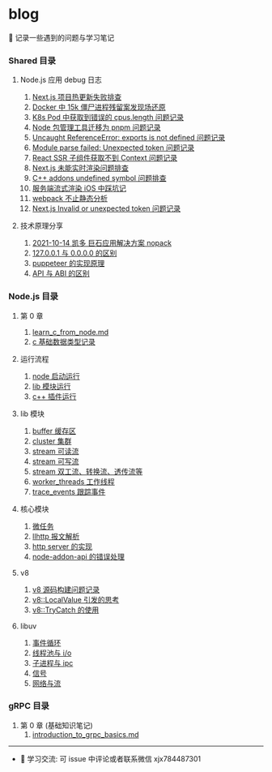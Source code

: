 # blog
📝 记录一些遇到的问题与学习笔记

### Shared 目录
1. Node.js 应用 debug 日志
	1. [Next.js 项目热更新失败排查](https://github.com/xiaoxiaojx/blog/issues/18)
	2. [Docker 中 15k 僵尸进程残留案发现场还原](https://github.com/xiaoxiaojx/blog/issues/24)
	3. [K8s Pod 中获取到错误的 cpus.length 问题记录](https://github.com/xiaoxiaojx/blog/issues/25)
	4. [Node 包管理工具迁移为 pnpm 问题记录](https://github.com/xiaoxiaojx/blog/issues/23)
	4. [Uncaught ReferenceError: exports is not defined 问题记录](https://github.com/xiaoxiaojx/blog/issues/27)
	5. [Module parse failed: Unexpected token 问题记录](https://github.com/xiaoxiaojx/blog/issues/28)
	6. [React SSR 子组件获取不到 Context 问题记录](https://github.com/xiaoxiaojx/blog/issues/33)
	7. [Next.js 未能实时渲染问题排查](https://github.com/xiaoxiaojx/blog/issues/34)
	8. [C++ addons undefined symbol 问题排查](https://github.com/xiaoxiaojx/blog/issues/35)
	9. [服务端流式渲染 iOS 中踩坑记](https://github.com/xiaoxiaojx/blog/issues/37)
	10. [webpack 不止静态分析](https://github.com/xiaoxiaojx/blog/issues/38)
	11. [Next.js Invalid or unexpected token 问题记录](https://github.com/xiaoxiaojx/blog/issues/40)
	

2. 技术原理分享
   1. [2021-10-14 凯多 巨石应用解决方案 nopack](https://github.com/xiaoxiaojx/blog/issues/20)
   2. [127.0.0.1 与 0.0.0.0 的区别](https://github.com/xiaoxiaojx/blog/issues/15)
   3. [puppeteer 的实现原理](https://github.com/xiaoxiaojx/blog/issues/21)
   4. [API 与 ABI 的区别](https://github.com/xiaoxiaojx/blog/issues/22)


### Node.js 目录

1. 第 0 章
   1. [learn_c_from_node.md](https://github.com/xiaoxiaojx/blog/issues/32)
   2. [c 基础数据类型记录](https://github.com/xiaoxiaojx/blog/issues/31)

2. 运行流程
   1. [node 启动运行](https://github.com/xiaoxiaojx/blog/issues/17)
   2. [lib 模块运行](https://github.com/xiaoxiaojx/blog/issues/13)
   3. [c++ 插件运行](https://github.com/xiaoxiaojx/blog/issues/14)

3. lib 模块
   1. [buffer 缓存区](https://github.com/xiaoxiaojx/blog/issues/8)
   2. [cluster 集群](https://github.com/xiaoxiaojx/blog/issues/7)
   3. [stream 可读流](https://github.com/xiaoxiaojx/blog/issues/10)
   4. [stream 可写流](https://github.com/xiaoxiaojx/blog/issues/11)
   5. [stream 双工流、转换流、透传流等](https://github.com/xiaoxiaojx/blog/issues/12)
   6. [worker_threads 工作线程](https://github.com/xiaoxiaojx/blog/issues/16)
   7. [trace_events 跟踪事件](https://github.com/xiaoxiaojx/blog/issues/19)

4. 核心模块
   1. [微任务](https://github.com/xiaoxiaojx/blog/issues/4)
   2. [llhttp 报文解析](https://github.com/xiaoxiaojx/blog/issues/9)
   3. [http server 的实现](https://github.com/xiaoxiaojx/nodehttp.h)
   4. [node-addon-api 的错误处理](https://github.com/xiaoxiaojx/blog/issues/29)

5. v8
   1. [v8 源码构建问题记录](https://github.com/xiaoxiaojx/blog/issues/36)
   2. [v8::LocalValue 引发的思考](https://github.com/xiaoxiaojx/blog/issues/30)
   3. [v8::TryCatch 的使用](https://github.com/xiaoxiaojx/blog/issues/39)

6. libuv
   1. [事件循环](https://github.com/xiaoxiaojx/blog/issues/1)
   2. [线程池与 i/o](https://github.com/xiaoxiaojx/blog/issues/2)
   3. [子进程与 ipc](https://github.com/xiaoxiaojx/blog/issues/3)
   4. [信号](https://github.com/xiaoxiaojx/blog/issues/5)
   5. [网络与流](https://github.com/xiaoxiaojx/blog/issues/6)

### gRPC 目录

1. 第 0 章 (基础知识笔记)
   1. [introduction_to_grpc_basics.md](https://github.com/xiaoxiaojx/blog/blob/master/introduction_to_grpc_basics.md)


---
- 🐧 学习交流: 可 issue 中评论或者联系微信 xjx784487301
